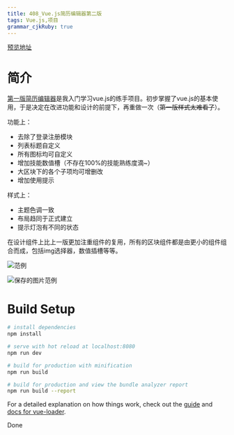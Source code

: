 ```yaml
---
title: 408_Vue.js简历编辑器第二版
tags: Vue.js,项目
grammar_cjkRuby: true
---
```

[预览地址](https://lin-ya.github.io/Vue-Resumer3/dist/)

# 简介
[第一版简历编辑器](https://lin-ya.github.io/Vue-Resumer2/dist/)是我入门学习vue.js的练手项目。初步掌握了vue.js的基本使用，于是决定在改进功能和设计的前提下，再重做一次（~~第一版样式太难看了~~）。

功能上：
- 去除了登录注册模块
- 列表标题自定义
- 所有图标均可自定义
- 增加技能数值槽（不存在100%的技能熟练度滴~）
- 大区块下的各个子项均可增删改
- 增加使用提示

样式上：
- 主题色调一致
- 布局趋同于正式建立
- 提示灯泡有不同的状态

在设计组件上比上一版更加注重组件的复用，所有的区块组件都是由更小的组件组合而成，包括img选择器，数值插槽等等。

![范例](http://p8qvw09e6.bkt.clouddn.com/storyWriter/chrome_2018-08-08_15-38-03.png)

![保存的图片范例](http://p8qvw09e6.bkt.clouddn.com/storyWriter/Resume-test.png "Resume-test")

# Build Setup

``` bash
# install dependencies
npm install

# serve with hot reload at localhost:8080
npm run dev

# build for production with minification
npm run build

# build for production and view the bundle analyzer report
npm run build --report
```

For a detailed explanation on how things work, check out the [guide](http://vuejs-templates.github.io/webpack/) and [docs for vue-loader](http://vuejs.github.io/vue-loader).

Done
